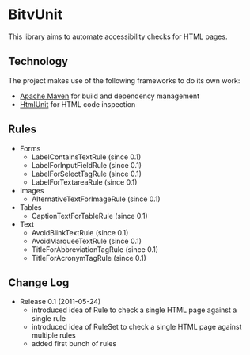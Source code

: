BitvUnit
=============

This library aims to automate accessibility checks for HTML pages.

Technology
-------------

The project makes use of the following frameworks to do its own work:

* [Apache Maven](http://maven.apache.org/) for build and dependency management
* [HtmlUnit](http://htmlunit.sourceforge.net/) for HTML code inspection

Rules
-------------

* Forms
    * LabelContainsTextRule (since 0.1)
    * LabelForInputFieldRule (since 0.1)
    * LabelForSelectTagRule (since 0.1)
    * LabelForTextareaRule (since 0.1)
* Images
    * AlternativeTextForImageRule (since 0.1)
* Tables
    * CaptionTextForTableRule (since 0.1)
* Text
    * AvoidBlinkTextRule (since 0.1)
    * AvoidMarqueeTextRule (since 0.1)
    * TitleForAbbreviationTagRule (since 0.1)
    * TitleForAcronymTagRule (since 0.1)

Change Log
-------------

* Release 0.1 (2011-05-24)
    * introduced idea of Rule to check a single HTML page against a single rule
    * introduced idea of RuleSet to check a single HTML page against multiple rules
    * added first bunch of rules
